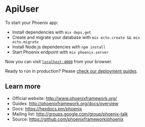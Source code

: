 # ApiUser

To start your Phoenix app:

  * Install dependencies with `mix deps.get`
  * Create and migrate your database with `mix ecto.create && mix ecto.migrate`
  * Install Node.js dependencies with `npm install`
  * Start Phoenix endpoint with `mix phoenix.server`

Now you can visit [`localhost:4000`](http://localhost:4000) from your browser.

Ready to run in production? Please [check our deployment guides](http://www.phoenixframework.org/docs/deployment).

## Learn more

  * Official website: http://www.phoenixframework.org/
  * Guides: http://phoenixframework.org/docs/overview
  * Docs: https://hexdocs.pm/phoenix
  * Mailing list: http://groups.google.com/group/phoenix-talk
  * Source: https://github.com/phoenixframework/phoenix
